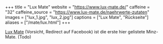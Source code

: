 +++
title = "Lux Mate"
website = "https://www.lux-mate.de/"
caffeine = "32"
caffeine_source = "https://www.lux-mate.de/naehrwerte-zutaten"
images = ["lux_1.jpg", "lux_2.jpg"]
captions = ["Lux Mate", "Rückseite"]
aliases = ["/mate/lux.html"]
+++

[Lux Mate](https://www.lux-mate.de/) (Vorsicht, Redirect auf Facebook) ist die
erste hier gelistete Minz-Mate. (Todo)
